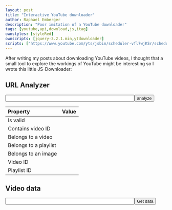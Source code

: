 ```yaml
---
layout: post
title: "Interactive YouTube downloader"
author: Raphael Emberger
description: "Poor imitation of a YouTube downloader"
tags: [youtube,api,download,js,itag]
ownstyles: [styleRed]
ownscripts: [jquery-3.2.1.min,ytdownloader]
scripts: ["https://www.youtube.com/yts/jsbin/scheduler-vfl7wjKSr/scheduler.js"]
---
```


After writing my posts about downloading YouTube videos, I thought that a small tool to explore the workings of YouTube might be interesting so I wrote this little JS-Downloader:

## URL Analyzer

<input type="text" id="url" style="width: 80%;" valid="true"/><button id="urlBtn">analyze</button>
<table>
  <thead>
    <tr><th style="text-align: left">Property</th><th style="text-align: left">Value</th></tr>
  </thead>
  <tbody>
    <tr>
      <td style="text-align: left">Is valid</td>
      <td style="text-align: left" id="UrlIsValid"></td>
    </tr>
    <tr>
      <td style="text-align: left">Contains video ID</td>
      <td style="text-align: left" id="UrlHasVideoID"></td>
    </tr>
    <tr>
      <td style="text-align: left">Belongs to a video</td>
      <td style="text-align: left" id="UrlIsVideo"></td>
    </tr>
    <tr>
      <td style="text-align: left">Belongs to a playlist</td>
      <td style="text-align: left" id="UrlIsPlaylist"></td>
    </tr>
    <tr>
      <td style="text-align: left">Belongs to an image</td>
      <td style="text-align: left" id="UrlIsImage"></td>
    </tr>
    <tr>
      <td style="text-align: left">Video ID</td>
      <td style="text-align: left" id="UrlVideoId"></td>
    </tr>
    <tr>
      <td style="text-align: left">Playlist ID</td>
      <td style="text-align: left" id="UrlPlaylistId"></td>
    </tr>
  </tbody>
</table>

## Video data

<input type="text" id="videoId" style="width: 80%;" valid="true"/><button id="videoIdBtn">Get data</button>
